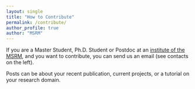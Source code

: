 ```yaml
---
layout: single
title: "How to Contribute"
permalink: /contribute/
author_profile: true
author: "MSRM"
---
```

If you are a Master Student, Ph.D. Student or Postdoc at an [institute of the MSRM](https://www.msrm.tum.de/en/people/),
and you want to contribute, you can send us an email (see contacts on the left).

Posts can be about your recent publication, current projects, or a tutorial on your research domain.
